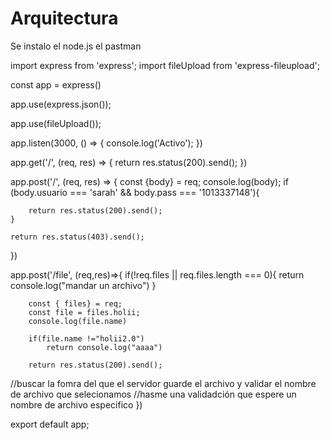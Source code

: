 # Arquitectura

Se instalo el node.js
el pastman



import express from  'express';
import fileUpload from 'express-fileupload';

const app = express()

app.use(express.json());

app.use(fileUpload());

app.listen(3000, () => {
    console.log('Activo');
})

app.get('/', (req, res) => {
    return res.status(200).send();
})

app.post('/', (req, res) => {
    const {body} = req;
    console.log(body);
    if (body.usuario === 'sarah' && body.pass === '1013337148'){

        return res.status(200).send();
    }

    return res.status(403).send();
})

app.post('/file', (req,res)=>{
        if(!req.files || req.files.length === 0){
            return console.log("mandar un archivo")
        }
        
        const { files} = req;
        const file = files.holii;
        console.log(file.name)

        if(file.name !="holii2.0")
            return console.log("aaaa")

        return res.status(200).send();

//buscar la fomra del que el servidor guarde el archivo y validar el nombre de archivo que selecionamos 
//hasme una validadción que espere un nombre de archivo especifico
})


export default app;
